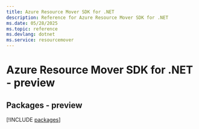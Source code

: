 ```yaml
---
title: Azure Resource Mover SDK for .NET
description: Reference for Azure Resource Mover SDK for .NET
ms.date: 05/28/2025
ms.topic: reference
ms.devlang: dotnet
ms.service: resourcemover
---
```

# Azure Resource Mover SDK for .NET - preview
## Packages - preview
[!INCLUDE [packages](resource-mover-index.md)]